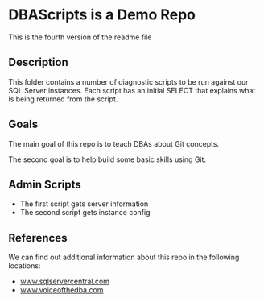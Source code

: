 # DBAScripts is a Demo Repo

This is the fourth version of the readme file

## Description
This folder contains a number of diagnostic scripts to be run against our SQL Server instances. Each script has an initial SELECT that explains what is being returned from the script.

## Goals
The main goal of this repo is to teach DBAs about Git concepts.

The second goal is to help build some basic skills using Git.

## Admin Scripts
- The first script gets server information
- The second script gets instance config

## References
We can find out additional information about this repo in the following locations:

- www.sqlservercentral.com
- www.voiceofthedba.com
